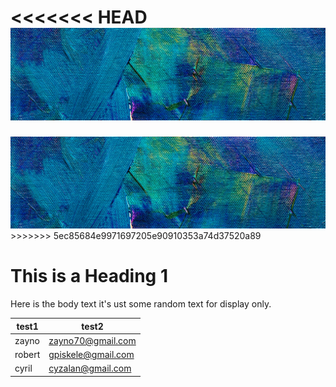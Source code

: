 <<<<<<< HEAD
<img src="image/bg_heading.png">
=======
<img src="img/bg_heading.png">
>>>>>>> 5ec85684e9971697205e90910353a74d37520a89

# This is a Heading 1
Here is the body text it's ust some random text for display only.

|test1|test2|
|---|---|
| zayno  |zayno70@gmail.com   |
|robert|gpiskele@gmail.com|
|cyril|cyzalan@gmail.com|